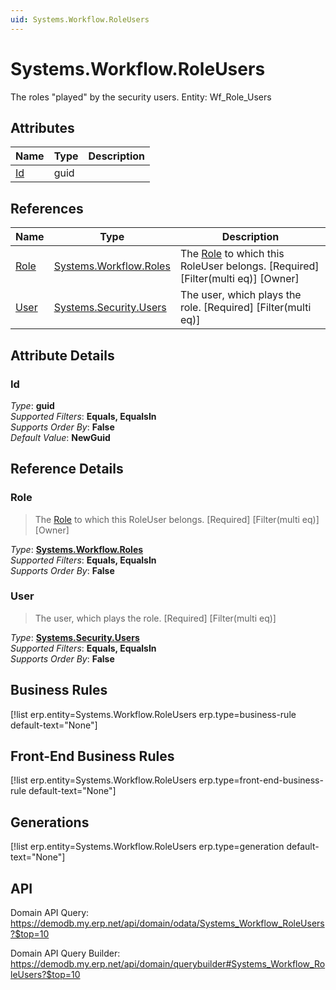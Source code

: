 ```yaml
---
uid: Systems.Workflow.RoleUsers
---
```

# Systems.Workflow.RoleUsers

The roles "played" by the security users. Entity: Wf_Role_Users

## Attributes

| Name | Type | Description |
| ---- | ---- | --- |
| [Id](Systems.Workflow.RoleUsers.md#Id) | guid |  

## References

| Name | Type | Description |
| ---- | ---- | --- |
| [Role](Systems.Workflow.RoleUsers.md#Role) | [Systems.Workflow.Roles](Systems.Workflow.Roles.md) | The [Role](Systems.Workflow.RoleUsers.md#Role) to which this RoleUser belongs. [Required] [Filter(multi eq)] [Owner] |
| [User](Systems.Workflow.RoleUsers.md#User) | [Systems.Security.Users](Systems.Security.Users.md) | The user, which plays the role. [Required] [Filter(multi eq)] |


## Attribute Details

### Id

_Type_: **guid**  
_Supported Filters_: **Equals, EqualsIn**  
_Supports Order By_: **False**  
_Default Value_: **NewGuid**  


## Reference Details

### Role

> The [Role](Systems.Workflow.RoleUsers.md#Role) to which this RoleUser belongs. [Required] [Filter(multi eq)] [Owner]

_Type_: **[Systems.Workflow.Roles](Systems.Workflow.Roles.md)**  
_Supported Filters_: **Equals, EqualsIn**  
_Supports Order By_: **False**  

### User

> The user, which plays the role. [Required] [Filter(multi eq)]

_Type_: **[Systems.Security.Users](Systems.Security.Users.md)**  
_Supported Filters_: **Equals, EqualsIn**  
_Supports Order By_: **False**  



## Business Rules

[!list erp.entity=Systems.Workflow.RoleUsers erp.type=business-rule default-text="None"]

## Front-End Business Rules

[!list erp.entity=Systems.Workflow.RoleUsers erp.type=front-end-business-rule default-text="None"]

## Generations

[!list erp.entity=Systems.Workflow.RoleUsers erp.type=generation default-text="None"]

## API

Domain API Query:
<https://demodb.my.erp.net/api/domain/odata/Systems_Workflow_RoleUsers?$top=10>

Domain API Query Builder:
<https://demodb.my.erp.net/api/domain/querybuilder#Systems_Workflow_RoleUsers?$top=10>


